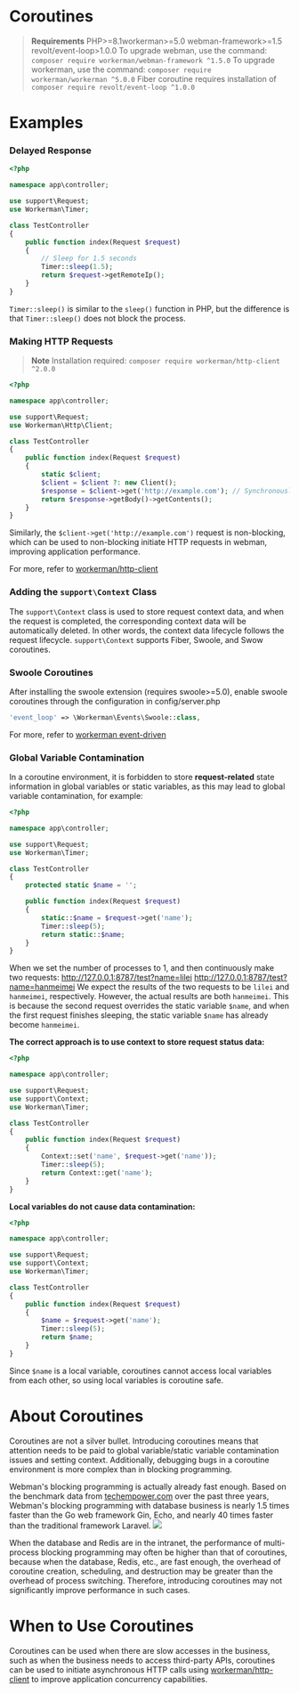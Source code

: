 # Coroutines

> **Requirements**
> PHP>=8.1workerman>=5.0 webman-framework>=1.5 revolt/event-loop>1.0.0
> To upgrade webman, use the command: `composer require workerman/webman-framework ^1.5.0`
> To upgrade workerman, use the command: `composer require workerman/workerman ^5.0.0`
> Fiber coroutine requires installation of `composer require revolt/event-loop ^1.0.0`

# Examples
### Delayed Response

```php
<?php

namespace app\controller;

use support\Request;
use Workerman\Timer;

class TestController
{
    public function index(Request $request)
    {
        // Sleep for 1.5 seconds
        Timer::sleep(1.5);
        return $request->getRemoteIp();
    }
}
```
`Timer::sleep()` is similar to the `sleep()` function in PHP, but the difference is that `Timer::sleep()` does not block the process.

### Making HTTP Requests

> **Note**
> Installation required: `composer require workerman/http-client ^2.0.0`

```php
<?php

namespace app\controller;

use support\Request;
use Workerman\Http\Client;

class TestController
{
    public function index(Request $request)
    {
        static $client;
        $client = $client ?: new Client();
        $response = $client->get('http://example.com'); // Synchronously initiate an asynchronous request
        return $response->getBody()->getContents();
    }
}
```
Similarly, the `$client->get('http://example.com')` request is non-blocking, which can be used to non-blocking initiate HTTP requests in webman, improving application performance.

For more, refer to [workerman/http-client](https://www.workerman.net/doc/workerman/components/workerman-http-client.html)

### Adding the `support\Context` Class

The `support\Context` class is used to store request context data, and when the request is completed, the corresponding context data will be automatically deleted. In other words, the context data lifecycle follows the request lifecycle. `support\Context` supports Fiber, Swoole, and Swow coroutines.

### Swoole Coroutines
After installing the swoole extension (requires swoole>=5.0), enable swoole coroutines through the configuration in config/server.php
```php
'event_loop' => \Workerman\Events\Swoole::class,
```

For more, refer to [workerman event-driven](https://www.workerman.net/doc/workerman/appendices/event.html)

### Global Variable Contamination

In a coroutine environment, it is forbidden to store **request-related** state information in global variables or static variables, as this may lead to global variable contamination, for example:

```php
<?php

namespace app\controller;

use support\Request;
use Workerman\Timer;

class TestController
{
    protected static $name = '';

    public function index(Request $request)
    {
        static::$name = $request->get('name');
        Timer::sleep(5);
        return static::$name;
    }
}
```

When we set the number of processes to 1, and then continuously make two requests:
http://127.0.0.1:8787/test?name=lilei
http://127.0.0.1:8787/test?name=hanmeimei
We expect the results of the two requests to be `lilei` and `hanmeimei`, respectively. However, the actual results are both `hanmeimei`.
This is because the second request overrides the static variable `$name`, and when the first request finishes sleeping, the static variable `$name` has already become `hanmeimei`.

**The correct approach is to use context to store request status data:**
```php
<?php

namespace app\controller;

use support\Request;
use support\Context;
use Workerman\Timer;

class TestController
{
    public function index(Request $request)
    {
        Context::set('name', $request->get('name'));
        Timer::sleep(5);
        return Context::get('name');
    }
}
```

**Local variables do not cause data contamination:**
```php
<?php

namespace app\controller;

use support\Request;
use support\Context;
use Workerman\Timer;

class TestController
{
    public function index(Request $request)
    {
        $name = $request->get('name');
        Timer::sleep(5);
        return $name;
    }
}
```
Since `$name` is a local variable, coroutines cannot access local variables from each other, so using local variables is coroutine safe.

# About Coroutines
Coroutines are not a silver bullet. Introducing coroutines means that attention needs to be paid to global variable/static variable contamination issues and setting context. Additionally, debugging bugs in a coroutine environment is more complex than in blocking programming.

Webman's blocking programming is actually already fast enough. Based on the benchmark data from [techempower.com](https://www.techempower.com/benchmarks/#section=data-r21&l=zijnjz-6bj&test=db&f=1ekg-cbcw-2t4w-27wr68-pc0-iv9slc-0-1ekgw-39g-kxs00-o0zk-4fu13d-2x8do8-2) over the past three years, Webman's blocking programming with database business is nearly 1.5 times faster than the Go web framework Gin, Echo, and nearly 40 times faster than the traditional framework Laravel.
![](../../assets/img/benchemarks-go-sw.png?)

When the database and Redis are in the intranet, the performance of multi-process blocking programming may often be higher than that of coroutines, because when the database, Redis, etc., are fast enough, the overhead of coroutine creation, scheduling, and destruction may be greater than the overhead of process switching. Therefore, introducing coroutines may not significantly improve performance in such cases.

# When to Use Coroutines
Coroutines can be used when there are slow accesses in the business, such as when the business needs to access third-party APIs, coroutines can be used to initiate asynchronous HTTP calls using [workerman/http-client](https://www.workerman.net/doc/workerman/components/workerman-http-client.html) to improve application concurrency capabilities.
